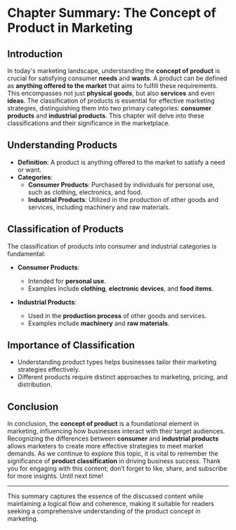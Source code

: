 # Chapter Summary: The Concept of Product in Marketing

## Introduction
In today's marketing landscape, understanding the **concept of product** is crucial for satisfying consumer **needs** and **wants**. A product can be defined as **anything offered to the market** that aims to fulfill these requirements. This encompasses not just **physical goods**, but also **services** and even **ideas**. The classification of products is essential for effective marketing strategies, distinguishing them into two primary categories: **consumer products** and **industrial products**. This chapter will delve into these classifications and their significance in the marketplace.

## Understanding Products
- **Definition**: A product is anything offered to the market to satisfy a need or want.
- **Categories**: 
  - **Consumer Products**: Purchased by individuals for personal use, such as clothing, electronics, and food.
  - **Industrial Products**: Utilized in the production of other goods and services, including machinery and raw materials.

## Classification of Products
The classification of products into consumer and industrial categories is fundamental:
- **Consumer Products**:
  - Intended for **personal use**.
  - Examples include **clothing**, **electronic devices**, and **food items**.
  
- **Industrial Products**:
  - Used in the **production process** of other goods and services.
  - Examples include **machinery** and **raw materials**.

## Importance of Classification
- Understanding product types helps businesses tailor their marketing strategies effectively.
- Different products require distinct approaches to marketing, pricing, and distribution.

## Conclusion
In conclusion, the **concept of product** is a foundational element in marketing, influencing how businesses interact with their target audiences. Recognizing the differences between **consumer** and **industrial products** allows marketers to create more effective strategies to meet market demands. As we continue to explore this topic, it is vital to remember the significance of **product classification** in driving business success. Thank you for engaging with this content; don’t forget to like, share, and subscribe for more insights. Until next time! 

--- 

This summary captures the essence of the discussed content while maintaining a logical flow and coherence, making it suitable for readers seeking a comprehensive understanding of the product concept in marketing.